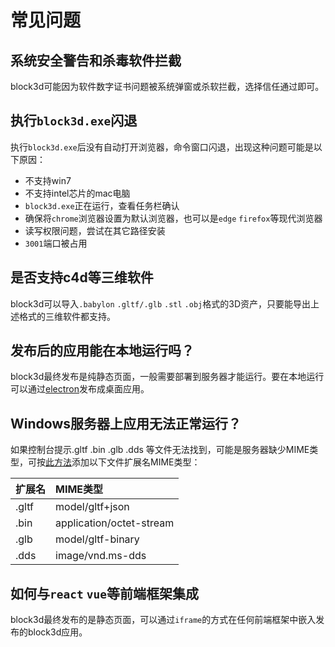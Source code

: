 # 常见问题

## 系统安全警告和杀毒软件拦截

block3d可能因为软件数字证书问题被系统弹窗或杀软拦截，选择信任通过即可。

## 执行`block3d.exe`闪退

执行`block3d.exe`后没有自动打开浏览器，命令窗口闪退，出现这种问题可能是以下原因：
- 不支持win7
- 不支持intel芯片的mac电脑
- `block3d.exe`正在运行，查看任务栏确认
- 确保将`chrome`浏览器设置为默认浏览器，也可以是`edge` `firefox`等现代浏览器
- 读写权限问题，尝试在其它路径安装
- `3001`端口被占用

## 是否支持c4d等三维软件

block3d可以导入`.babylon` `.gltf/.glb` `.stl` `.obj`格式的3D资产，只要能导出上述格式的三维软件都支持。

## 发布后的应用能在本地运行吗？

block3d最终发布是纯静态页面，一般需要部署到服务器才能运行。要在本地运行可以通过[electron](https://www.electronjs.org/)发布成桌面应用。

## Windows服务器上应用无法正常运行？

如果控制台提示.gltf .bin .glb .dds 等文件无法找到，可能是服务器缺少MIME类型，可按[此方法](https://jingyan.baidu.com/article/3ea51489b2ceea52e61bba24.html)添加以下文件扩展名MIME类型：

|扩展名 |	MIME类型|
|:-----|:-------|
|.gltf | model/gltf+json|
|.bin  | application/octet-stream|
|.glb  | model/gltf-binary|
|.dds  | image/vnd.ms-dds |

## 如何与`react` `vue`等前端框架集成

block3d最终发布的是静态页面，可以通过`iframe`的方式在任何前端框架中嵌入发布的block3d应用。